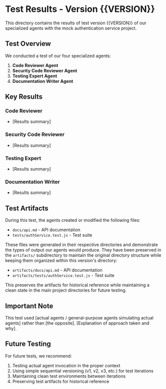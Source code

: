 # Test Results - Version {{VERSION}}

This directory contains the results of test version {{VERSION}} of our specialized agents with the mock authentication service project.

## Test Overview

We conducted a test of our four specialized agents:

1. **Code Reviewer Agent**
2. **Security Code Reviewer Agent**
3. **Testing Expert Agent**
4. **Documentation Writer Agent**

## Key Results

### Code Reviewer
- [Results summary]

### Security Code Reviewer
- [Results summary]

### Testing Expert
- [Results summary]

### Documentation Writer
- [Results summary]

## Test Artifacts

During this test, the agents created or modified the following files:

- `docs/api.md` - API documentation
- `tests/authService.test.js` - Test suite

These files were generated in their respective directories and demonstrate the types of output our agents would produce. They have been preserved in the `artifacts/` subdirectory to maintain the original directory structure while keeping them organized within this version's directory:

- `artifacts/docs/api.md` - API documentation
- `artifacts/tests/authService.test.js` - Test suite

This preserves the artifacts for historical reference while maintaining a clean state in the main project directories for future testing.

## Important Note

This test used [actual agents / general-purpose agents simulating actual agents] rather than [the opposite]. [Explanation of approach taken and why].

## Future Testing

For future tests, we recommend:
1. Testing actual agent invocation in the proper context
2. Using simple sequential versioning (v1, v2, v3, etc.) for test iterations
3. Maintaining clean test environments between iterations
4. Preserving test artifacts for historical reference